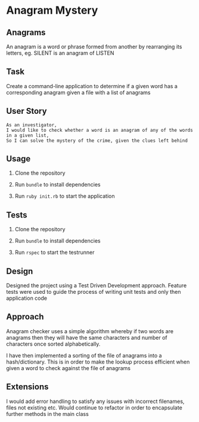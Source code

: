 # Anagram Mystery

## Anagrams

An anagram is a word or phrase formed from another by rearranging its letters, eg. SILENT is an anagram of LISTEN

## Task

Create a command-line application to determine if a given word has a corresponding anagram given a file with a list of anagrams

## User Story

```
As an investigator,
I would like to check whether a word is an anagram of any of the words in a given list,
So I can solve the mystery of the crime, given the clues left behind
```

## Usage

1. Clone the repository 

2. Run `bundle` to install dependencies

3. Run `ruby init.rb` to start the application


## Tests

1. Clone the repository 

2. Run `bundle` to install dependencies

3. Run `rspec` to start the testrunner


## Design

Designed the project using a Test Driven Development approach. Feature tests were used to guide the process of writing unit tests and only then application code

## Approach

Anagram checker uses a simple algorithm whereby if two words are anagrams then they will have the same characters and number of characters once sorted alphabetically. 

I have then implemented a sorting of the file of anagrams into a hash/dictionary. This is in order to make the lookup process efficient when given a word to check against the file of anagrams


## Extensions

I would add error handling to satisfy any issues with incorrect filenames, files not existing etc. Would continue to refactor in order to encapsulate further methods in the main class


